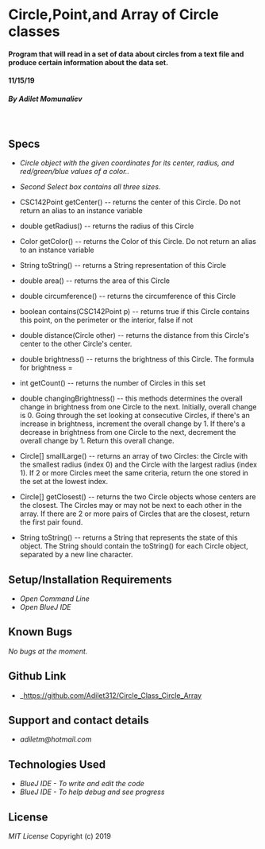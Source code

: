 # **Circle,Point,and Array of Circle classes**

####  Program that will read in a set of data about circles from a text file and produce certain information about the data set.
#### 11/15/19

##### By _**Adilet Momunaliev**_
&nbsp;
## **Specs**
* _Circle object with the given coordinates for its center, radius, and red/green/blue values of a color.._
* _Second Select box contains all three sizes._
* CSC142Point getCenter() -- returns the center of this Circle. Do not return an alias to an instance variable 
* double getRadius() -- returns the radius of this Circle
* Color getColor() -- returns the Color of this Circle. Do not return an alias to an instance variable
* String toString() -- returns a String representation of this Circle
* double area() -- returns the area of this Circle
* double circumference() -- returns the circumference of this Circle
* boolean contains(CSC142Point p) -- returns true if this Circle contains this point, on the perimeter or the interior, false if not
* double distance(Circle other) -- returns the distance from this Circle's center to the other Circle's center.
* double brightness() -- returns the brightness of this Circle. The formula for brightness = 
* int getCount() -- returns the number of Circles in this set

* double changingBrightness() -- this methods determines the overall change in brightness from one Circle to the next. Initially, overall change is 0. Going through the set looking at consecutive Circles, if there's an increase in brightness, increment the overall change by 1. If there's a decrease in brightness from one Circle to the next, decrement the overall change by 1. Return this overall change.

* Circle[] smallLarge() -- returns an array of two Circles: the Circle with the smallest radius (index 0) and the Circle with the largest radius (index 1). If 2 or more Circles meet the same criteria, return the one stored in the set at the lowest index.
* Circle[] getClosest() -- returns the two Circle objects whose centers are the closest. The Circles may or may not be next to each other in the array. If there are 2 or more pairs of Circles that are the closest, return the first pair found.
* String toString() -- returns a String that represents the state of this object. The String should contain the toString() for each Circle object, separated by a new line character.

## **Setup/Installation Requirements**

* _Open Command Line_
* _Open BlueJ IDE_


## **Known Bugs**

_No bugs at the moment._

## **Github Link**
* _https://github.com/Adilet312/Circle_Class_Circle_Array

## Support and contact details

* _adiletm@hotmail.com_

## **Technologies Used**

* _BlueJ IDE - To write and edit the code_
* _BlueJ IDE - To help debug and see progress_

## **License**

*MIT License*
Copyright (c) 2019



